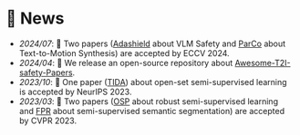 # 📰 News
- *2024/07*: 🎉 Two papers ([Adashield](https://rain305f.github.io/AdaShield-Project/) about VLM Safety and [ParCo](https://arxiv.org/pdf/2403.18512) about Text-to-Motion Synthesis) are accepted by ECCV 2024.
- *2024/04*: 🚀 We release an open-source repository about [Awesome-T2I-safety-Papers](https://github.com/SaFoLab-WISC/Awesome-T2I-safety-Papers).
- *2023/10*: 🎉 One paper ([TIDA](https://openreview.net/forum?id=zrLxHYvIFL&noteId=zrLxHYvIFL)) about open-set semi-supervised learning is accepted by NeurIPS 2023.
- *2023/03*: 🎉 Two papers ([OSP](https://openaccess.thecvf.com/content/CVPR2023/papers/Wang_Out-of-Distributed_Semantic_Pruning_for_Robust_Semi-Supervised_Learning_CVPR_2023_paper.pdf) about robust semi-supervised learning and [FPR](https://arxiv.org/abs/2210.08519) about semi-supervised semantic segmentation) are accepted by CVPR 2023.